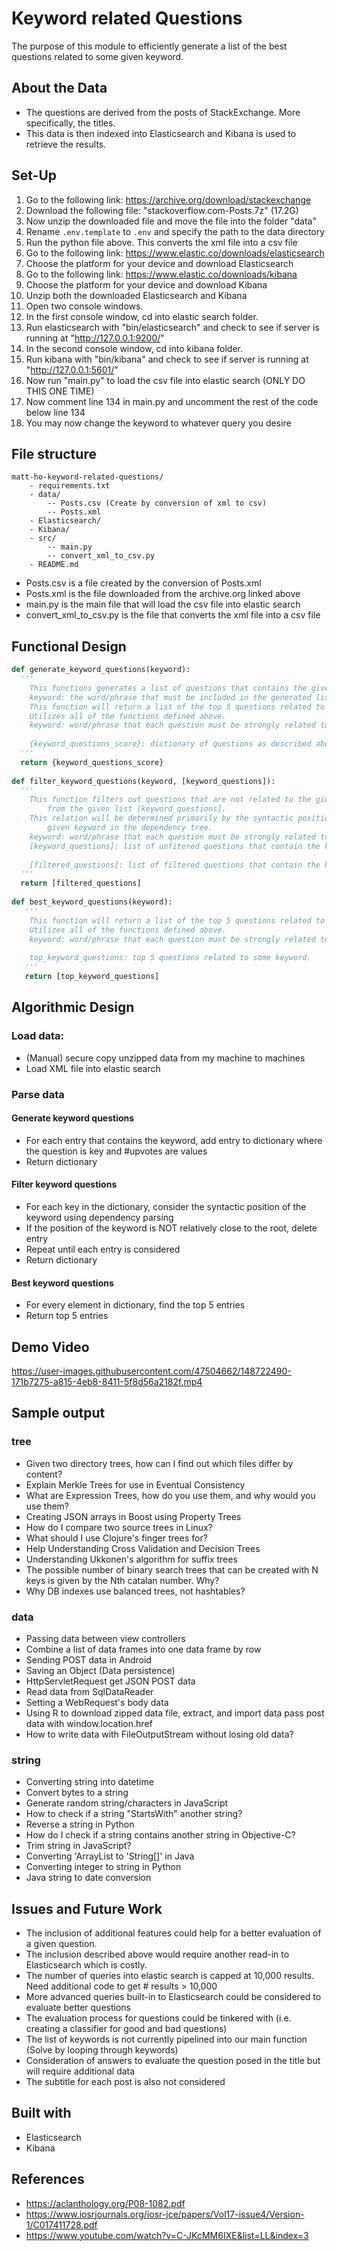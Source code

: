 # Keyword related Questions
The purpose of this module to efficiently generate a list of the best questions related to some given keyword.

## About the Data
- The questions are derived from the posts of StackExchange. More specifically, the titles.
- This data is then indexed into Elasticsearch and Kibana is used to retrieve the results.

## Set-Up
1. Go to the following link: https://archive.org/download/stackexchange
2. Download the following file: "stackoverflow.com-Posts.7z" (17.2G)
3. Now unzip the downloaded file and move the file into the folder "data"
4. Rename `.env.template` to `.env` and specify the path to the data directory
4. Run the python file above. This converts the xml file into a csv file
5. Go to the following link: https://www.elastic.co/downloads/elasticsearch
6. Choose the platform for your device and download Elasticsearch
7. Go to the following link: https://www.elastic.co/downloads/kibana
8. Choose the platform for your device and download Kibana
9. Unzip both the downloaded Elasticsearch and Kibana
10. Open two console windows. 
11. In the first console window, cd into elastic search folder.
12. Run elasticsearch with "bin/elasticsearch" and check to see if server is running at "http://127.0.0.1:9200/"
13. In the second console window, cd into kibana folder.
14. Run kibana with "bin/kibana" and check to see if server is running at "http://127.0.0.1:5601/"
15. Now run "main.py" to load the csv file into elastic search (ONLY DO THIS ONE TIME)
16. Now comment line 134 in main.py and uncomment the rest of the code below line 134
17. You may now change the keyword to whatever query you desire

## File structure
```
matt-ho-keyword-related-questions/
    - requirements.txt
    - data/ 
        -- Posts.csv (Create by conversion of xml to csv)
        -- Posts.xml
    - Elasticsearch/
    - Kibana/
    - src/
        -- main.py
        -- convert_xml_to_csv.py
    - README.md
```
- Posts.csv is a file created by the conversion of Posts.xml
- Posts.xml is the file downloaded from the archive.org linked above
- main.py is the main file that will load the csv file into elastic search
- convert_xml_to_csv.py is the file that converts the xml file into a csv file

## Functional Design
``` python
def generate_keyword_questions(keyword):
  '''
    This functions generates a list of questions that contains the given keyword.
    keyword: the word/phrase that must be included in the generated list of questions
    This function will return a list of the top 5 questions related to some keyword.
    Utilizes all of the functions defined above.
    keyword: word/phrase that each question must be strongly related to
    
    {keyword_questions_score}: dictionary of questions as described above
  '''
  return {keyword_questions_score}
  
def filter_keyword_questions(keyword, [keyword_questions]):
  '''
    This function filters out questions that are not related to the given keyword 
        from the given list [keyword_questions].
    This relation will be determined primarily by the syntactic position of the 
        given keyword in the dependency tree.
    keyword: word/phrase that each question must be strongly related to
    [keyword_questions]: list of unfitered questions that contain the keyword
    
    [filtered_questions]: list of filtered questions that contain the keyword
  '''
  return [filtered_questions]
  
def best_keyword_questions(keyword):
   '''
    This function will return a list of the top 5 questions related to some keyword.
    Utilizes all of the functions defined above.
    keyword: word/phrase that each question must be strongly related to
    
    top_keyword_questions: top 5 questions related to some keyword.
   '''
   return [top_keyword_questions]
```
## Algorithmic Design
### Load data:
- (Manual) secure copy unzipped data from my machine to machines
- Load XML file into elastic search


### Parse data
#### Generate keyword questions
- For each entry that contains the keyword, add entry to dictionary where the question is key and #upvotes are values
- Return dictionary

#### Filter keyword questions
- For each key in the dictionary, consider the syntactic position of the keyword using dependency parsing
- If the position of the keyword is NOT relatively close to the root, delete entry
- Repeat until each entry is considered
- Return dictionary

#### Best keyword questions
- For every element in dictionary, find the top 5 entries
- Return top 5 entries

## Demo Video
https://user-images.githubusercontent.com/47504662/148722490-171b7275-a815-4eb8-8411-5f8d56a2182f.mp4

## Sample output
### tree
- Given two directory trees, how can I find out which files differ by content?
- Explain Merkle Trees for use in Eventual Consistency
- What are Expression Trees, how do you use them, and why would you use them?
- Creating JSON arrays in Boost using Property Trees
- How do I compare two source trees in Linux?
- What should I use Clojure's finger trees for?
- Help Understanding Cross Validation and Decision Trees
- Understanding Ukkonen's algorithm for suffix trees
- The possible number of binary search trees that can be created with N keys is given by the Nth catalan number. Why?
- Why DB indexes use balanced trees, not hashtables?

### data
- Passing data between view controllers
- Combine a list of data frames into one data frame by row
- Sending POST data in Android
- Saving an Object (Data persistence)
- HttpServletRequest get JSON POST data
- Read data from SqlDataReader
- Setting a WebRequest's body data
- Using R to download zipped data file, extract, and import data pass post data with window.location.href
- How to write data with FileOutputStream without losing old data?

### string
- Converting string into datetime
- Convert bytes to a string
- Generate random string/characters in JavaScript
- How to check if a string "StartsWith" another string?
- Reverse a string in Python
- How do I check if a string contains another string in Objective-C?
- Trim string in JavaScript?
- Converting 'ArrayList<String> to 'String[]' in Java
- Converting integer to string in Python
- Java string to date conversion

## Issues and Future Work
- The inclusion of additional features could help for a better evaluation of a given question.
- The inclusion described above would require another read-in to Elasticsearch which is costly.
- The number of queries into elastic search is capped at 10,000 results. Need additional code to get # results > 10,000
- More advanced queries built-in to Elasticsearch could be considered to evaluate better questions
- The evaluation process for questions could be tinkered with (i.e. creating a classifier for good and bad questions)
- The list of keywords is not currently pipelined into our main function (Solve by looping through keywords)
- Consideration of answers to evaluate the question posed in the title but will require additional data
- The subtitle for each post is also not considered

## Built with
- Elasticsearch
- Kibana

## References
- https://aclanthology.org/P08-1082.pdf
- https://www.iosrjournals.org/iosr-jce/papers/Vol17-issue4/Version-1/C017411728.pdf
- https://www.youtube.com/watch?v=C-JKcMM6IXE&list=LL&index=3
